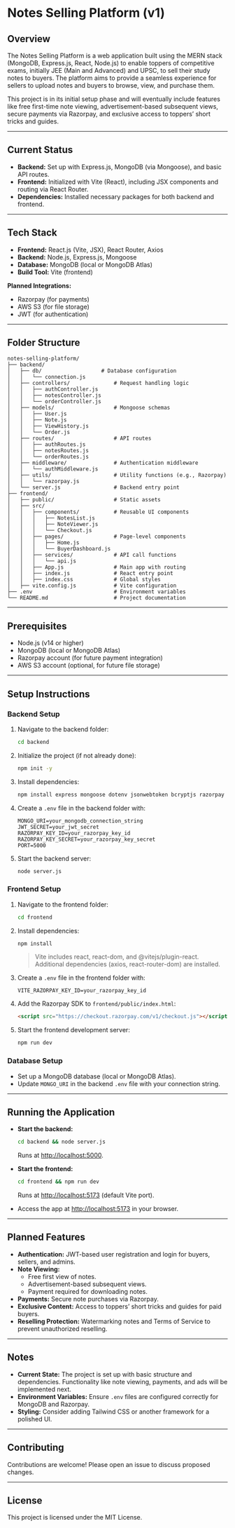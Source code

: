 # Notes Selling Platform (v1)

## Overview

The Notes Selling Platform is a web application built using the MERN stack (MongoDB, Express.js, React, Node.js) to enable toppers of competitive exams, initially JEE (Main and Advanced) and UPSC, to sell their study notes to buyers. The platform aims to provide a seamless experience for sellers to upload notes and buyers to browse, view, and purchase them.

This project is in its initial setup phase and will eventually include features like free first-time note viewing, advertisement-based subsequent views, secure payments via Razorpay, and exclusive access to toppers’ short tricks and guides.


---

## Current Status

- **Backend:** Set up with Express.js, MongoDB (via Mongoose), and basic API routes.
- **Frontend:** Initialized with Vite (React), including JSX components and routing via React Router.
- **Dependencies:** Installed necessary packages for both backend and frontend.

---

## Tech Stack

- **Frontend:** React.js (Vite, JSX), React Router, Axios
- **Backend:** Node.js, Express.js, Mongoose
- **Database:** MongoDB (local or MongoDB Atlas)
- **Build Tool:** Vite (frontend)

**Planned Integrations:**
- Razorpay (for payments)
- AWS S3 (for file storage)
- JWT (for authentication)

---

## Folder Structure

```
notes-selling-platform/
├── backend/
│   ├── db/                   # Database configuration
│   │   └── connection.js
│   ├── controllers/              # Request handling logic
│   │   ├── authController.js
│   │   ├── notesController.js
│   │   └── orderController.js
│   ├── models/                   # Mongoose schemas
│   │   ├── User.js
│   │   ├── Note.js
│   │   ├── ViewHistory.js
│   │   └── Order.js
│   ├── routes/                   # API routes
│   │   ├── authRoutes.js
│   │   ├── notesRoutes.js
│   │   └── orderRoutes.js
│   ├── middleware/               # Authentication middleware
│   │   └── authMiddleware.js
│   ├── utils/                    # Utility functions (e.g., Razorpay)
│   │   └── razorpay.js
│   └── server.js                 # Backend entry point
├── frontend/
│   ├── public/                   # Static assets
│   ├── src/
│   │   ├── components/           # Reusable UI components
│   │   │   ├── NotesList.js
│   │   │   ├── NoteViewer.js
│   │   │   └── Checkout.js
│   │   ├── pages/                # Page-level components
│   │   │   ├── Home.js
│   │   │   └── BuyerDashboard.js
│   │   ├── services/             # API call functions
│   │   │   └── api.js
│   │   ├── App.js                # Main app with routing
│   │   ├── index.js              # React entry point
│   │   ├── index.css             # Global styles
│   ├── vite.config.js            # Vite configuration
├── .env                          # Environment variables
└── README.md                     # Project documentation
```

---

## Prerequisites

- Node.js (v14 or higher)
- MongoDB (local or MongoDB Atlas)
- Razorpay account (for future payment integration)
- AWS S3 account (optional, for future file storage)

---

## Setup Instructions

### Backend Setup

1. Navigate to the backend folder:
    ```sh
    cd backend
    ```
2. Initialize the project (if not already done):
    ```sh
    npm init -y
    ```
3. Install dependencies:
    ```sh
    npm install express mongoose dotenv jsonwebtoken bcryptjs razorpay pdf-lib
    ```
4. Create a `.env` file in the backend folder with:
    ```
    MONGO_URI=your_mongodb_connection_string
    JWT_SECRET=your_jwt_secret
    RAZORPAY_KEY_ID=your_razorpay_key_id
    RAZORPAY_KEY_SECRET=your_razorpay_key_secret
    PORT=5000
    ```
5. Start the backend server:
    ```sh
    node server.js
    ```

### Frontend Setup

1. Navigate to the frontend folder:
    ```sh
    cd frontend
    ```
2. Install dependencies:
    ```sh
    npm install
    ```
    > Vite includes react, react-dom, and @vitejs/plugin-react. Additional dependencies (axios, react-router-dom) are installed.
3. Create a `.env` file in the frontend folder with:
    ```
    VITE_RAZORPAY_KEY_ID=your_razorpay_key_id
    ```
4. Add the Razorpay SDK to `frontend/public/index.html`:
    ```html
    <script src="https://checkout.razorpay.com/v1/checkout.js"></script>
    ```
5. Start the frontend development server:
    ```sh
    npm run dev
    ```

### Database Setup

- Set up a MongoDB database (local or MongoDB Atlas).
- Update `MONGO_URI` in the backend `.env` file with your connection string.

---

## Running the Application

- **Start the backend:**
    ```sh
    cd backend && node server.js
    ```
    Runs at [http://localhost:5000](http://localhost:5000).

- **Start the frontend:**
    ```sh
    cd frontend && npm run dev
    ```
    Runs at [http://localhost:5173](http://localhost:5173) (default Vite port).

- Access the app at [http://localhost:5173](http://localhost:5173) in your browser.

---

## Planned Features

- **Authentication:** JWT-based user registration and login for buyers, sellers, and admins.
- **Note Viewing:**
    - Free first view of notes.
    - Advertisement-based subsequent views.
    - Payment required for downloading notes.
- **Payments:** Secure note purchases via Razorpay.
- **Exclusive Content:** Access to toppers’ short tricks and guides for paid buyers.
- **Reselling Protection:** Watermarking notes and Terms of Service to prevent unauthorized reselling.

---

## Notes

- **Current State:** The project is set up with basic structure and dependencies. Functionality like note viewing, payments, and ads will be implemented next.
- **Environment Variables:** Ensure `.env` files are configured correctly for MongoDB and Razorpay.
- **Styling:** Consider adding Tailwind CSS or another framework for a polished UI.

---

## Contributing

Contributions are welcome! Please open an issue to discuss proposed changes.

---

## License

This project is licensed under the MIT License.
